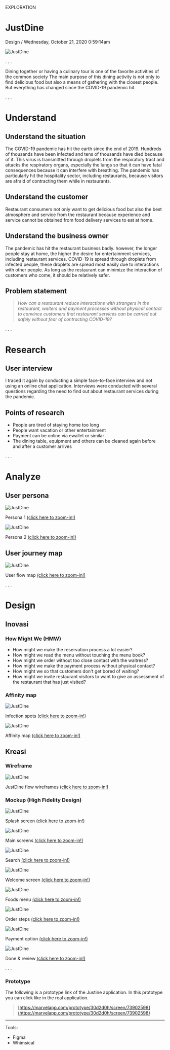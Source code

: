 <p class="type">EXPLORATION</p>

# JustDine

<p class="meta">Design  /  Wednesday, October 21, 2020 0:59:14am</p>

![JustDine](../assets/images/works/details/182-drawing-art-2019/justdine-long.jpg)

<p class="caption">. . .</p>

Dining together or having a culinary tour is one of the favorite activities of the common society The main purpose of this dining activity is not only to find delicious food but also a means of gathering with the closest people. But everything has changed since the COVID-19 pandemic hit.

<p class="caption">. . .</p>

# Understand

## Understand the situation

The COVID-19 pandemic has hit the earth since the end of 2019. Hundreds of thousands have been infected and tens of thousands have died because of it. This virus is transmitted through droplets from the respiratory tract and attacks the respiratory organs, especially the lungs so that it can have fatal consequences because it can interfere with breathing. The pandemic has particularly hit the hospitality sector, including restaurants, because visitors are afraid of contracting them while in restaurants.

## Understand the customer

Restaurant consumers not only want to get delicious food but also the best atmosphere and service from the restaurant because experience and service cannot be obtained from food delivery services to eat at home.

## Understand the business owner

The pandemic has hit the restaurant business badly. however, the longer people stay at home, the higher the desire for entertainment services, including restaurant services. COVID-19 is spread through droplets from infected people, these droplets are spread most easily due to interactions with other people. As long as the restaurant can minimize the interaction of customers who come, it should be relatively safer.

## Problem statement

> *How can a restaurant reduce interactions with strangers in the restaurant, waiters and payment processes without physical contact to convince customers that restaurant services can be carried out safely without fear of contracting COVID-19?*

<p class="caption">. . .</p>

# Research

## User interview

I traced it again by conducting a simple face-to-face interview and not using an online chat application. Interviews were conducted with several questions regarding the need to find out about restaurant services during the pandemic.

## Points of research

- People are tired of staying home too long
- People want vacation or other entertainment
- Payment can be online via ewallet or similar
- The dining table, equipment and others can be cleaned again before and after a customer arrives

<p class="caption">. . .</p>

# Analyze

## User persona

![JustDine](../assets/images/works/details/182-drawing-art-2019/persona-1-JUSTDINE-en.jpg)

<p class="caption">Persona 1 <a href="../assets/images/works/details/182-drawing-art-2019/persona-1-JUSTDINE-en.jpg" target="_blank">(click here to zoom-in!)</a></p>

![JustDine](../assets/images/works/details/182-drawing-art-2019/persona-2-JUSTDINE-en.jpg)

<p class="caption">Persona 2 <a href="../assets/images/works/details/182-drawing-art-2019/persona-2-JUSTDINE-en.jpg" target="_blank">(click here to zoom-in!)</a></p>

## User journey map

![JustDine](../assets/images/works/details/182-drawing-art-2019/justdine-map-en.png)

<p class="caption">User flow map <a href="../assets/images/works/details/182-drawing-art-2019/justdine-map-en.png" target="_blank">(click here to zoom-in!)</a></p>

<p class="caption">. . .</p>

# Design

## Inovasi

### How Might We (HMW)

- How might we make the reservation process a lot easier?
- How might we read the menu without touching the menu book?
- How might we order without too close contact with the waitress?
- How might we make the payment process without physical contact?
- How might we so that customers don't get bored of waiting?
- How might we invite restaurant visitors to want to give an assessment of the restaurant that has just visited?

### Affinity map

![JustDine](../assets/images/works/details/182-drawing-art-2019/justdine-infection-map-en.png)

<p class="caption">Infection spots <a href="../assets/images/works/details/182-drawing-art-2019/justdine-infection-map-en.png" target="_blank">(click here to zoom-in!)</a></p>

![JustDine](../assets/images/works/details/182-drawing-art-2019/justdine-affinity-map-en.png)

<p class="caption">Affinity map <a href="../assets/images/works/details/182-drawing-art-2019/justdine-affinity-map-en.png" target="_blank">(click here to zoom-in!)</a></p>

## Kreasi

### Wireframe

![JustDine](../assets/images/works/details/182-drawing-art-2019/justdine-core-wireframes.png)

<p class="caption">JustDine flow wireframes <a href="../assets/images/works/details/182-drawing-art-2019/justdine-core-wireframes.png" target="_blank">(click here to zoom-in!)</a></p>

### Mockup (High Fidelity Design)

![JustDine](../assets/images/works/details/182-drawing-art-2019/web-preview/justdine-preview-1.png)

<p class="caption">Splash screen <a href="../assets/images/works/details/182-drawing-art-2019/web-preview/justdine-preview-1.png" target="_blank">(click here to zoom-in!)</a></p>

![JustDine](../assets/images/works/details/182-drawing-art-2019/web-preview/justdine-preview-2.png)

<p class="caption">Main screens <a href="../assets/images/works/details/182-drawing-art-2019/web-preview/justdine-preview-2.png" target="_blank">(click here to zoom-in!)</a></p>

![JustDine](../assets/images/works/details/182-drawing-art-2019/web-preview/justdine-preview-3.png)

<p class="caption">Search <a href="../assets/images/works/details/182-drawing-art-2019/web-preview/justdine-preview-3.png" target="_blank">(click here to zoom-in!)</a></p>

![JustDine](../assets/images/works/details/182-drawing-art-2019/web-preview/justdine-preview-4.png)

<p class="caption">Welcome screen <a href="../assets/images/works/details/182-drawing-art-2019/web-preview/justdine-preview-4.png" target="_blank">(click here to zoom-in!)</a></p>

![JustDine](../assets/images/works/details/182-drawing-art-2019/web-preview/justdine-preview-5.png)

<p class="caption">Foods menu <a href="../assets/images/works/details/182-drawing-art-2019/web-preview/justdine-preview-5.png" target="_blank">(click here to zoom-in!)</a></p>

![JustDine](../assets/images/works/details/182-drawing-art-2019/web-preview/justdine-preview-6.png)

<p class="caption">Order steps <a href="../assets/images/works/details/182-drawing-art-2019/web-preview/justdine-preview-6.png" target="_blank">(click here to zoom-in!)</a></p>

![JustDine](../assets/images/works/details/182-drawing-art-2019/web-preview/justdine-preview-7.png)

<p class="caption">Payment option <a href="../assets/images/works/details/182-drawing-art-2019/web-preview/justdine-preview-7.png" target="_blank">(click here to zoom-in!)</a></p>

![JustDine](../assets/images/works/details/182-drawing-art-2019/web-preview/justdine-preview-8.png)

<p class="caption">Done & review <a href="../assets/images/works/details/182-drawing-art-2019/web-preview/justdine-preview-8.png" target="_blank">(click here to zoom-in!)</a></p>

<p class="caption">. . .</p>

### Prototype

The following is a prototype link of the Justine application. In this prototype you can click like in the real application.

> [https://marvelapp.com/prototype/30d2d0h/screen/73902598](https://marvelapp.com/prototype/30d2d0h/screen/73902598)

---
<p></p>

Tools:
- Figma
- Whimsical
